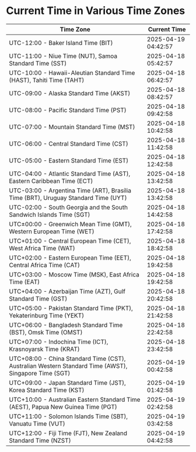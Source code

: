 # Current Time in Various Time Zones

| Time Zone | Current Time |
|-----------|--------------|
| UTC-12:00 - Baker Island Time (BIT) | 2025-04-19 04:42:57 |
| UTC-11:00 - Niue Time (NUT), Samoa Standard Time (SST) | 2025-04-18 05:42:57 |
| UTC-10:00 - Hawaii-Aleutian Standard Time (HAST), Tahiti Time (TAHT) | 2025-04-18 06:42:57 |
| UTC-09:00 - Alaska Standard Time (AKST) | 2025-04-18 08:42:57 |
| UTC-08:00 - Pacific Standard Time (PST) | 2025-04-18 09:42:58 |
| UTC-07:00 - Mountain Standard Time (MST) | 2025-04-18 10:42:58 |
| UTC-06:00 - Central Standard Time (CST) | 2025-04-18 11:42:58 |
| UTC-05:00 - Eastern Standard Time (EST) | 2025-04-18 12:42:58 |
| UTC-04:00 - Atlantic Standard Time (AST), Eastern Caribbean Time (ECT) | 2025-04-18 13:42:58 |
| UTC-03:00 - Argentina Time (ART), Brasília Time (BRT), Uruguay Standard Time (UYT) | 2025-04-18 13:42:58 |
| UTC-02:00 - South Georgia and the South Sandwich Islands Time (SGT) | 2025-04-18 14:42:58 |
| UTC±00:00 - Greenwich Mean Time (GMT), Western European Time (WET) | 2025-04-18 17:42:58 |
| UTC+01:00 - Central European Time (CET), West Africa Time (WAT) | 2025-04-18 18:42:58 |
| UTC+02:00 - Eastern European Time (EET), Central Africa Time (CAT) | 2025-04-18 19:42:58 |
| UTC+03:00 - Moscow Time (MSK), East Africa Time (EAT) | 2025-04-18 19:42:58 |
| UTC+04:00 - Azerbaijan Time (AZT), Gulf Standard Time (GST) | 2025-04-18 20:42:58 |
| UTC+05:00 - Pakistan Standard Time (PKT), Yekaterinburg Time (YEKT) | 2025-04-18 21:42:58 |
| UTC+06:00 - Bangladesh Standard Time (BST), Omsk Time (OMST) | 2025-04-18 22:42:58 |
| UTC+07:00 - Indochina Time (ICT), Krasnoyarsk Time (KRAT) | 2025-04-18 23:42:58 |
| UTC+08:00 - China Standard Time (CST), Australian Western Standard Time (AWST), Singapore Time (SGT) | 2025-04-19 00:42:58 |
| UTC+09:00 - Japan Standard Time (JST), Korea Standard Time (KST) | 2025-04-19 01:42:58 |
| UTC+10:00 - Australian Eastern Standard Time (AEST), Papua New Guinea Time (PGT) | 2025-04-19 02:42:58 |
| UTC+11:00 - Solomon Islands Time (SBT), Vanuatu Time (VUT) | 2025-04-19 03:42:58 |
| UTC+12:00 - Fiji Time (FJT), New Zealand Standard Time (NZST) | 2025-04-19 04:42:58 |
